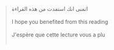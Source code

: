>اتمنى انك استفدت من هذه القراءة<br></br>
I hope you benefited from this reading <br></br>
J'espère que cette lecture vous a plu <br></br>
